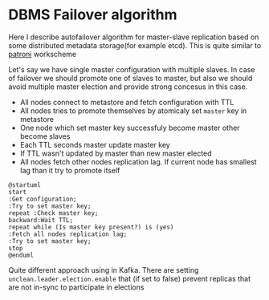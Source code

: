 # DBMS Failover algorithm

Here I describe autofailover algorithm for master-slave replication based on some distributed metadata storage(for example etcd). This is quite similar to [patroni](https://github.com/zalando/patroni) workscheme

Let's say we have single master configuration with multiple slaves. In case of failover we should promote one of slaves to master, but also we should avoid multiple master election and provide strong concesus in this case.

+ All nodes connect to metastore and fetch configuration with TTL
+ All nodes tries to promote themselves by atomicaly set `master` key in metastore
+ One node which set master key successfuly become master other become slaves
+ Each TTL seconds master update master key
+ If TTL wasn't updated by master than new master elected
+ All nodes fetch other nodes replication lag. If current node has smallest lag than it try to promote itself

```plantuml
@startuml
start
:Get configuration;
:Try to set master key;
repeat :Check master key;
backward:Wait TTL;
repeat while (Is master key present?) is (yes)
:Fetch all nodes replication lag;
:Try to set master key;
stop
@enduml
```


Quite different approach using in Kafka. There are setting `unclean.leader.election.enable` that (if set to false) prevent replicas that are not in-sync to participate in elections

